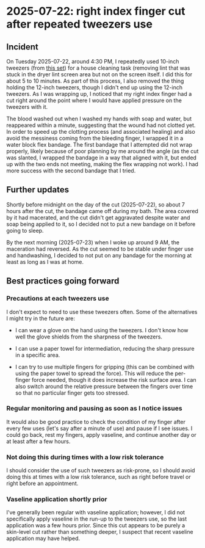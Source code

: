 # 2025-07-22: right index finger cut after repeated tweezers use

## Incident

On Tuesday 2025-07-22, around 4:30 PM, I repeatedly used 10-inch
tweezers (from [this
set](https://www.amazon.com/dp/B08PV6F4MR?ref=ppx_yo2ov_dt_b_fed_asin_title))
for a house cleaning task (removing lint that was stuck in the dryer
lint screen area but not on the screen itself. I did this for about 5
to 10 minutes. As part of this process, I also removed the thing
holding the 12-inch tweezers, though I didn't end up using the 12-inch
tweezers. As I was wrapping up, I noticed that my right index finger
had a cut right around the point where I would have applied pressure
on the tweezers with it.

The blood washed out when I washed my hands with soap and water, but
reappeared within a minute, suggesting that the wound had not clotted
yet. In order to speed up the clotting process (and associated
healing) and also avoid the messiness coming from the bleeding finger,
I wrapped it in a water block flex bandage. The first bandage that I
attempted did not wrap properly, likely because of poor planning by me
around the angle (as the cut was slanted, I wrapped the bandage in a
way that aligned with it, but ended up with the two ends not meeting,
making the flex wrapping not work). I had more success with the second
bandage that I tried.

## Further updates

Shortly before midnight on the day of the cut (2025-07-22), so about 7
hours after the cut, the bandage came off during my bath. The area
covered by it had macerated, and the cut didn't get aggravated despite
water and soap being applied to it, so I decided not to put a new
bandage on it before going to sleep.

By the next morning (2025-07-23) when I woke up around 9 AM, the
maceration had reversed. As the cut seemed to be stable under finger
use and handwashing, I decided to not put on any bandage for the
morning at least as long as I was at home.

## Best practices going forward

### Precautions at each tweezers use

I don't expect to need to use these tweezers often. Some of the
alternatives I might try in the future are:

* I can wear a glove on the hand using the tweezers. I don't know how
  well the glove shields from the sharpness of the tweezers.

* I can use a paper towel for intermediation, reducing the sharp
  pressure in a specific area.

* I can try to use multiple fingers for gripping (this can be combined
  with using the paper towel to spread the force). This will reduce
  the per-finger force needed, though it does increase the risk
  surface area. I can also switch around the relative pressure between
  the fingers over time so that no particular finger gets too
  stressed.

### Regular monitoring and pausing as soon as I notice issues

It would also be good practice to check the condition of my finger
after every few uses (let's say after a minute of use) and pause if I
see issues. I could go back, rest my fingers, apply vaseline, and
continue another day or at least after a few hours.

### Not doing this during times with a low risk tolerance

I should consider the use of such tweezers as risk-prone, so I should
avoid doing this at times with a low risk tolerance, such as right
before travel or right before an appointment.

### Vaseline application shortly prior

I've generally been regular with vaseline application; however, I did
not specifically apply vaseline in the run-up to the tweezers use, so
the last application was a few hours prior. Since this cut appears to
be purely a skin-level cut rather than something deeper, I suspect
that recent vaseline application may have helped.
